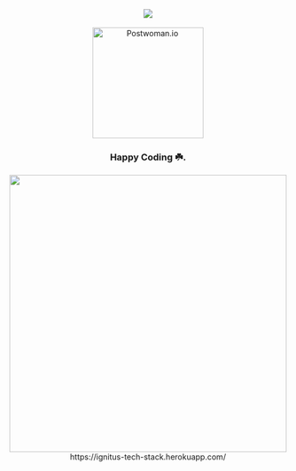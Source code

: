 <div align="center">
    <img src="https://github.com/Ignitus/Ignitus-technical-visualization/blob/master/app-assets/techstack.gif">
</div>


<div align="center">
  <br>
  <a href="https://postwoman.io"><img src="https://media.giphy.com/media/l46ChKeGsmsfE3Un6/giphy.gif" alt="Postwoman.io" width="200"></a>
  <br>
  <h3>Happy Coding ☘️.</h3>
</div>

<div align="center">
 <a href="https://github.com/Ignitus/Tools"><img src="https://imgur.com/1pa8uwS.png" width="500"></a>
  https://ignitus-tech-stack.herokuapp.com/
 </div>



